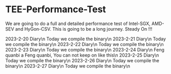 # TEE-Performance-Test
We are going to do a full and detailed performance test of Intel-SGX, AMD-SEV and HyGon-CSV.
This is going to be a long journey. Steady On !!!

2023-2-20 Diary\n
Today we compile the binary\n
2023-2-21 Diary\n
Today we compile the binary\n
2023-2-22 Diary\n
Today we compile the binary\n
2023-2-23 Diary\n
Today we compile the binary\n
2023-2-24 Diary\n
Feng quanbi a Feng quanbi, You can not keep on like this\n
2023-2-25 Diary\n
Today we compile the binary\n
2023-2-26 Diary\n
Today we compile the binary\n
2023-2-27 Diary\n
Today we compile the binary\n
